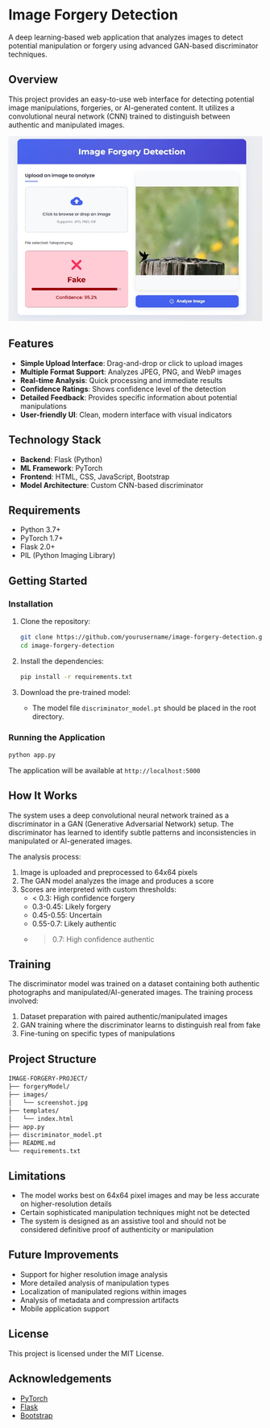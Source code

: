 # Image Forgery Detection

A deep learning-based web application that analyzes images to detect potential manipulation or forgery using advanced GAN-based discriminator techniques.

##  Overview

This project provides an easy-to-use web interface for detecting potential image manipulations, forgeries, or AI-generated content. It utilizes a convolutional neural network (CNN) trained to distinguish between authentic and manipulated images.

![Screenshot of the application](images/screenshot.jpg)

##  Features

- **Simple Upload Interface**: Drag-and-drop or click to upload images
- **Multiple Format Support**: Analyzes JPEG, PNG, and WebP images
- **Real-time Analysis**: Quick processing and immediate results
- **Confidence Ratings**: Shows confidence level of the detection
- **Detailed Feedback**: Provides specific information about potential manipulations
- **User-friendly UI**: Clean, modern interface with visual indicators

##  Technology Stack

- **Backend**: Flask (Python)
- **ML Framework**: PyTorch
- **Frontend**: HTML, CSS, JavaScript, Bootstrap
- **Model Architecture**: Custom CNN-based discriminator

##  Requirements

- Python 3.7+
- PyTorch 1.7+
- Flask 2.0+
- PIL (Python Imaging Library)

##  Getting Started

### Installation

1. Clone the repository:
   ```bash
   git clone https://github.com/yourusername/image-forgery-detection.git
   cd image-forgery-detection
   ```

2. Install the dependencies:
   ```bash
   pip install -r requirements.txt
   ```

3. Download the pre-trained model:
   - The model file `discriminator_model.pt` should be placed in the root directory.

### Running the Application

```bash
python app.py
```

The application will be available at `http://localhost:5000`

##  How It Works

The system uses a deep convolutional neural network trained as a discriminator in a GAN (Generative Adversarial Network) setup. The discriminator has learned to identify subtle patterns and inconsistencies in manipulated or AI-generated images.

The analysis process:
1. Image is uploaded and preprocessed to 64x64 pixels
2. The GAN model analyzes the image and produces a score
3. Scores are interpreted with custom thresholds:
   - < 0.3: High confidence forgery
   - 0.3-0.45: Likely forgery
   - 0.45-0.55: Uncertain
   - 0.55-0.7: Likely authentic
   - > 0.7: High confidence authentic

##  Training

The discriminator model was trained on a dataset containing both authentic photographs and manipulated/AI-generated images. The training process involved:

1. Dataset preparation with paired authentic/manipulated images
2. GAN training where the discriminator learns to distinguish real from fake
3. Fine-tuning on specific types of manipulations


##  Project Structure

```
IMAGE-FORGERY-PROJECT/
├── forgeryModel/
├── images/
│   └── screenshot.jpg
├── templates/
│   └── index.html
├── app.py
├── discriminator_model.pt
├── README.md
└── requirements.txt
```

##  Limitations

- The model works best on 64x64 pixel images and may be less accurate on higher-resolution details
- Certain sophisticated manipulation techniques might not be detected
- The system is designed as an assistive tool and should not be considered definitive proof of authenticity or manipulation

##  Future Improvements

- Support for higher resolution image analysis
- More detailed analysis of manipulation types
- Localization of manipulated regions within images
- Analysis of metadata and compression artifacts
- Mobile application support

##  License

This project is licensed under the MIT License.

##  Acknowledgements

- [PyTorch](https://pytorch.org/)
- [Flask](https://flask.palletsprojects.com/)
- [Bootstrap](https://getbootstrap.com/)
